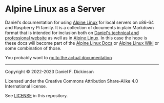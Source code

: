 # Alpine Linux as a Server

Daniel's documentation for using [Alpine Linux](https://alpinelinux.org) for local servers on x86-64 and Raspberry Pi family. It is a collection of documents in plain Markdown format that is intended for inclusion both on [Daniel's technical and professional website](https://www.wildtechgarden.ca/) as well as in [Alpine Linux](https://alpinelinux.org). In this case the hope is these docs will become part of the [Alpine Linux Docs](https://docs.alpinelinux.org/) or [Alpine Linux Wiki](https://wiki.alpinelinux.org/) or some combination of those.

You probably want to [go to the actual documentation](src/_index.md)

--------

Copyright © 2022-2023 Daniel F. Dickinson

Licensed under the Creative Commons Attribution Share-Alike 4.0 International license.

See [LICENSE](LICENSE) in this repository.
